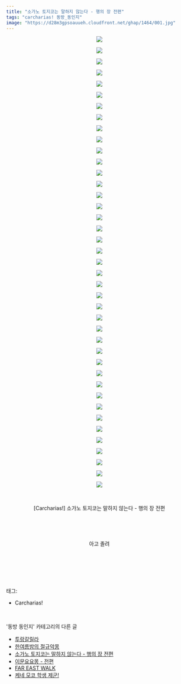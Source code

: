 ```yaml
---
title: "소가노 토지코는 말하지 않는다 - 행의 장 전편"
tags: "carcharias! 동방_동인지"
image: "https://d28m3gpsoauueh.cloudfront.net/ghap/1464/001.jpg"
---
```

<div class="article">
<p style="text-align: center; clear: none; float: none;"><img src="{{ site.imgserver4 }}/ghap/1464/001.jpg"/></p>
<p style="text-align: center; clear: none; float: none;"><img src="{{ site.imgserver4 }}/ghap/1464/002.jpg"/></p>
<p style="text-align: center; clear: none; float: none;"><img src="{{ site.imgserver4 }}/ghap/1464/003.jpg"/></p>
<p style="text-align: center; clear: none; float: none;"><img src="{{ site.imgserver4 }}/ghap/1464/004.jpg"/></p>
<p style="text-align: center; clear: none; float: none;"><img src="{{ site.imgserver4 }}/ghap/1464/005.jpg"/></p>
<p style="text-align: center; clear: none; float: none;"><img src="{{ site.imgserver4 }}/ghap/1464/006.jpg"/></p>
<p style="text-align: center; clear: none; float: none;"><img src="{{ site.imgserver4 }}/ghap/1464/007.jpg"/></p>
<p style="text-align: center; clear: none; float: none;"><img src="{{ site.imgserver4 }}/ghap/1464/008.jpg"/></p>
<p style="text-align: center; clear: none; float: none;"><img src="{{ site.imgserver4 }}/ghap/1464/009.jpg"/></p>
<p style="text-align: center; clear: none; float: none;"><img src="{{ site.imgserver4 }}/ghap/1464/010.jpg"/></p>
<p style="text-align: center; clear: none; float: none;"><img src="{{ site.imgserver4 }}/ghap/1464/011.jpg"/></p>
<p style="text-align: center; clear: none; float: none;"><img src="{{ site.imgserver4 }}/ghap/1464/012.jpg"/></p>
<p style="text-align: center; clear: none; float: none;"><img src="{{ site.imgserver4 }}/ghap/1464/013.jpg"/></p>
<p style="text-align: center; clear: none; float: none;"><img src="{{ site.imgserver4 }}/ghap/1464/014.jpg"/></p>
<p style="text-align: center; clear: none; float: none;"><img src="{{ site.imgserver4 }}/ghap/1464/015.jpg"/></p>
<p style="text-align: center; clear: none; float: none;"><img src="{{ site.imgserver4 }}/ghap/1464/016.jpg"/></p>
<p style="text-align: center; clear: none; float: none;"><img src="{{ site.imgserver4 }}/ghap/1464/017.jpg"/></p>
<p style="text-align: center; clear: none; float: none;"><img src="{{ site.imgserver4 }}/ghap/1464/018.jpg"/></p>
<p style="text-align: center; clear: none; float: none;"><img src="{{ site.imgserver4 }}/ghap/1464/019.jpg"/></p>
<p style="text-align: center; clear: none; float: none;"><img src="{{ site.imgserver4 }}/ghap/1464/020.jpg"/></p>
<p style="text-align: center; clear: none; float: none;"><img src="{{ site.imgserver4 }}/ghap/1464/021.jpg"/></p>
<p style="text-align: center; clear: none; float: none;"><img src="{{ site.imgserver4 }}/ghap/1464/022.jpg"/></p>
<p style="text-align: center; clear: none; float: none;"><img src="{{ site.imgserver4 }}/ghap/1464/023.jpg"/></p>
<p style="text-align: center; clear: none; float: none;"><img src="{{ site.imgserver4 }}/ghap/1464/024.jpg"/></p>
<p style="text-align: center; clear: none; float: none;"><img src="{{ site.imgserver4 }}/ghap/1464/025.jpg"/></p>
<p style="text-align: center; clear: none; float: none;"><img src="{{ site.imgserver4 }}/ghap/1464/026.jpg"/></p>
<p style="text-align: center; clear: none; float: none;"><img src="{{ site.imgserver4 }}/ghap/1464/027.jpg"/></p>
<p style="text-align: center; clear: none; float: none;"><img src="{{ site.imgserver4 }}/ghap/1464/028.jpg"/></p>
<p style="text-align: center; clear: none; float: none;"><img src="{{ site.imgserver4 }}/ghap/1464/029.jpg"/></p>
<p style="text-align: center; clear: none; float: none;"><img src="{{ site.imgserver4 }}/ghap/1464/030.jpg"/></p>
<p style="text-align: center; clear: none; float: none;"><img src="{{ site.imgserver4 }}/ghap/1464/031.jpg"/></p>
<p style="text-align: center; clear: none; float: none;"><img src="{{ site.imgserver4 }}/ghap/1464/032.jpg"/></p>
<p style="text-align: center; clear: none; float: none;"><img src="{{ site.imgserver4 }}/ghap/1464/033.jpg"/></p>
<p style="text-align: center; clear: none; float: none;"><img src="{{ site.imgserver4 }}/ghap/1464/034.jpg"/></p>
<p style="text-align: center; clear: none; float: none;"><img src="{{ site.imgserver4 }}/ghap/1464/035.jpg"/></p>
<p style="text-align: center; clear: none; float: none;"><img src="{{ site.imgserver4 }}/ghap/1464/036.jpg"/></p>
<p style="text-align: center; clear: none; float: none;"><img src="{{ site.imgserver4 }}/ghap/1464/037.jpg"/></p>
<p style="text-align: center; clear: none; float: none;"><img src="{{ site.imgserver4 }}/ghap/1464/038.jpg"/></p>
<p style="text-align: center; clear: none; float: none;"><img src="{{ site.imgserver4 }}/ghap/1464/039.jpg"/></p>
<p style="text-align: center; clear: none; float: none;"><img src="{{ site.imgserver4 }}/ghap/1464/040.jpg"/></p>
<p style="text-align: center; clear: none; float: none;"><img src="{{ site.imgserver4 }}/ghap/1464/041.jpg"/></p>
<p style="text-align: center; clear: none; float: none;"><br/></p>
<p style="text-align: center; clear: none; float: none;">[Carcharias!] 소가노 토지코는 말하지 않는다 - 행의 장 전편</p>
<p style="text-align: center; clear: none; float: none;"><br/></p>
<p style="text-align: center; clear: none; float: none;"><br/></p>
<p style="text-align: center; clear: none; float: none;">아고 졸려</p>
<p style="text-align: center; clear: none; float: none;"><br/></p>
<p><br/></p>
</div><br/>
<div class="tagTrail">
<p>태그: </p>
<ul>
<li>Carcharias!</li>
</ul>
</div><br/>
<div class="another">
<p>'동방 동인지' 카테고리의 다른 글</p>
<ul>
<li><a href="/ghap_1466">투랑갈릴라</a></li>
<li><a href="/ghap_1465">한여름밤의 절규악몽</a></li>
<li><a href="/ghap_1464">소가노 토지코는 말하지 않는다 - 행의 장 전편</a></li>
<li><a href="/ghap_1462">이문요요몽 - 전편</a></li>
<li><a href="/ghap_1461">FAR EAST WALK</a></li>
<li><a href="/ghap_1460">케네 모코 학생 제군!</a></li>
</ul>
</div><br/>
<div class="cb_module cb_fluid">
<div class="cb_wrt cb_profile">
</div><!-- commentList close -->
</div><br/>
